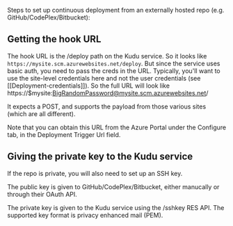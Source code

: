 Steps to set up continuous deployment from an externally hosted repo (e.g. GitHub/CodePlex/Bitbucket):

## Getting the hook URL

The hook URL is the /deploy path on the Kudu service. So it looks like `https://mysite.scm.azurewebsites.net/deploy`. But since the service uses basic auth, you need to pass the creds in the URL. Typically, you'll want to use the site-level credentials here and not the user credentials (see [[Deployment-credentials]]). So the full URL will look like https://$mysite:BigRandomPassword@mysite.scm.azurewebsites.net/

It expects a POST, and supports the payload from those various sites (which are all different).

Note that you can obtain this URL from the Azure Portal under the Configure tab, in the Deployment Trigger Url field.


## Giving the private key to the Kudu service

If the repo is private, you will also need to set up an SSH key.

The public key is given to GitHub/CodePlex/Bitbucket, either manucally or through their OAuth API.

The private key is given to the Kudu service using the /sshkey RES API. The supported key format is privacy enhanced mail (PEM).
